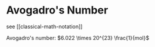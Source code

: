 # Avogadro's Number

see [[classical-math-notation]]

Avogadro's number: $6.022 \times 20^{23} \frac{1}{mol}$

